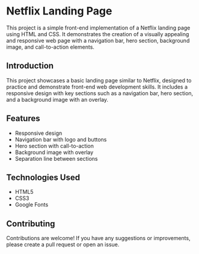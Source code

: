 # Netflix Landing Page

This project is a simple front-end implementation of a Netflix landing page using HTML and CSS. It demonstrates the creation of a visually appealing and responsive web page with a navigation bar, hero section, background image, and call-to-action elements.


## Introduction

This project showcases a basic landing page similar to Netflix, designed to practice and demonstrate front-end web development skills. It includes a responsive design with key sections such as a navigation bar, hero section, and a background image with an overlay.

## Features

- Responsive design
- Navigation bar with logo and buttons
- Hero section with call-to-action
- Background image with overlay
- Separation line between sections

## Technologies Used

- HTML5
- CSS3
- Google Fonts

## Contributing

Contributions are welcome! If you have any suggestions or improvements, please create a pull request or open an issue.



